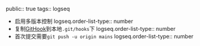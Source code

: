public:: true
tags:: logseq

- 启用多版本控制
  logseq.order-list-type:: number
- 复制[GitHook](https://github.com/CharlesChiuGit/Logseq-Git-Sync-101/`)到本地`.git/hooks`下
  logseq.order-list-type:: number
- 首次提交需要`git push -u origin mains`
  logseq.order-list-type:: number
